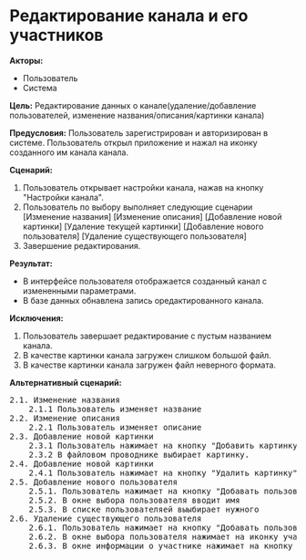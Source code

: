 # Редактирование канала и его участников
 
**Акторы:** 

- Пользователь
- Система

**Цель:** Редактирование данных о канале(удаление/добавление пользователей, изменение названия/описания/картинки канала)

**Предусловия:** Пользователь зарегистрирован и авторизирован в системе. Пользователь открыл приложение и нажал на иконку созданного им канала канала. 

**Сценарий:**

1. Пользователь открывает настройки канала, нажав на кнопку "Настройки канала".
2. Пользователь по выбору выполняет следующие сценарии
      [Изменение названия]
      [Изменение описания]
      [Добавление новой картинки]
      [Удаление текущей картинки]
      [Добавление нового пользователя]
      [Удаление существующего пользователя]
3. Завершение редактирования.

**Результат:**

- В интерфейсе пользователя отображается созданный канал с измененными параметрами.
- В базе данных обнавлена запись оредактированного канала.

**Исключения:**

1. Пользователь завершает редактирование с пустым названием канала.
2. В качестве картинки канала загружен слишком большой файл.
3. В качестве картинки канала загружен файл неверного формата.

**Альтернативный сценарий:**<br>
<pre>
2.1. Изменение названия
    2.1.1 Пользователь изменяет название
2.2. Изменение описания
    2.2.1 Пользователь изменяет описание
2.3. Добавление новой картинки
    2.3.1 Пользователь нажимает на кнопку "Добавить картинку"
    2.3.2 В файловом проводнике выбирает картинку.
2.4. Добавление новой картинки
    2.4.1 Пользователь нажимает на кнопку "Удалить картинку"
2.5. Добавление нового пользователя
    2.5.1. Пользователь нажимает на кнопку "Добавать пользователя"
    2.5.2. В окне выбора пользователя вводит имя
    2.5.3. В списке пользователяей выыбирает нужного
2.6. Удаление существующего пользователя
    2.6.1. Пользователь нажимает на кнопку "Добавать пользователя"
    2.6.2. В окне выбора пользователя нажимает на иконку участника
    2.6.3. В окне информации о участнике нажимает на кнопку "Удалить"
</pre>

